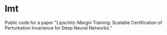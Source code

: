 # lmt
Public code for a paper "Lipschitz-Margin Training: Scalable Certification of Perturbation Invariance for Deep Neural Networks."
